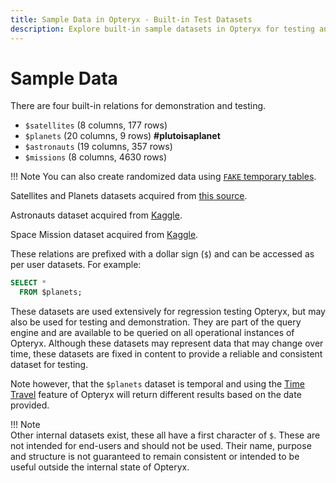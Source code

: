```yaml
---
title: Sample Data in Opteryx - Built-in Test Datasets
description: Explore built-in sample datasets in Opteryx for testing and demonstration. Query planets, satellites, astronauts, and missions data.
---
```


# Sample Data

There are four built-in relations for demonstration and testing.

- `$satellites` (8 columns, 177 rows)   
- `$planets` (20 columns, 9 rows) **#plutoisaplanet**   
- `$astronauts` (19 columns,  357 rows)   
- `$missions` (8 columns,  4630 rows)   

!!! Note
    You can also create randomized data using [`FAKE` temporary tables](../adv-temp-tables/).

Satellites and Planets datasets acquired from [this source](https://github.com/devstronomy/nasa-data-scraper/tree/f610e541a053f05e26573570604aed50b358cc43/data/json).

Astronauts dataset acquired from [Kaggle](https://www.kaggle.com/nasa/astronaut-yearbook).

Space Mission dataset acquired from [Kaggle](https://www.kaggle.com/datasets/agirlcoding/all-space-missions-from-1957).

These relations are prefixed with a dollar sign (`$`) and can be accessed as per user datasets. For example:

~~~sql
SELECT *
  FROM $planets;
~~~

These datasets are used extensively for regression testing Opteryx, but may also be used for testing and demonstration. They are part of the query engine and are available to be queried on all operational instances of Opteryx. Although these datasets may represent data that may change over time, these datasets are fixed in content to provide a reliable and consistent dataset for testing.

Note however, that the `$planets` dataset is temporal and using the [Time Travel](../adv-time-travel/) feature of Opteryx will return different results based on the date provided.

!!! Note  
    Other internal datasets exist, these all have a first character of `$`. These are not intended for end-users and should not be used. Their name, purpose and structure is not guaranteed to remain consistent or intended to be useful outside the internal state of Opteryx.